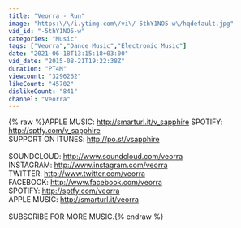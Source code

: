 ```yaml
---
title: "Veorra - Run"
image: "https:\/\/i.ytimg.com\/vi\/-5thY1NO5-w\/hqdefault.jpg"
vid_id: "-5thY1NO5-w"
categories: "Music"
tags: ["Veorra","Dance Music","Electronic Music"]
date: "2021-06-18T13:15:18+03:00"
vid_date: "2015-08-21T19:22:38Z"
duration: "PT4M"
viewcount: "3296262"
likeCount: "45702"
dislikeCount: "841"
channel: "Veorra"
---
```

{% raw %}APPLE MUSIC: <a rel="nofollow" target="blank" href="http://smarturl.it/v_sapphire">http://smarturl.it/v_sapphire</a> SPOTIFY: <a rel="nofollow" target="blank" href="http://sptfy.com/v_sapphire">http://sptfy.com/v_sapphire</a><br />SUPPORT ON ITUNES: <a rel="nofollow" target="blank" href="http://po.st/vsapphire">http://po.st/vsapphire</a><br /><br />SOUNDCLOUD: <a rel="nofollow" target="blank" href="http://www.soundcloud.com/veorra">http://www.soundcloud.com/veorra</a><br />INSTAGRAM: <a rel="nofollow" target="blank" href="http://www.instagram.com/veorra">http://www.instagram.com/veorra</a><br />TWITTER: <a rel="nofollow" target="blank" href="http://www.twitter.com/veorra">http://www.twitter.com/veorra</a><br />FACEBOOK: <a rel="nofollow" target="blank" href="http://www.facebook.com/veorra">http://www.facebook.com/veorra</a><br />SPOTIFY: <a rel="nofollow" target="blank" href="http://sptfy.com/veorra">http://sptfy.com/veorra</a><br />APPLE MUSIC: <a rel="nofollow" target="blank" href="http://smarturl.it/veorra">http://smarturl.it/veorra</a><br /><br />SUBSCRIBE FOR MORE MUSIC.{% endraw %}
